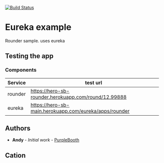 [![Build Status](https://api.travis-ci.org/namumba22/hero-sb-rounder.svg?branch=master)](https://travis-ci.org/namumba22/hero-sb-rounder)

# Eureka example
Rounder sample. uses eureka

## Testing the app

### Components

Service |test url
--- |---
rounder |https://hero-sb-rounder.herokuapp.com/round/12.99888
eureka | https://hero-sb-main.herokuapp.com/eureka/apps/rounder

## Authors

* **Andy** - *Initial work* - [PurpleBooth](https://github.com/namumba22/)

## Cation




